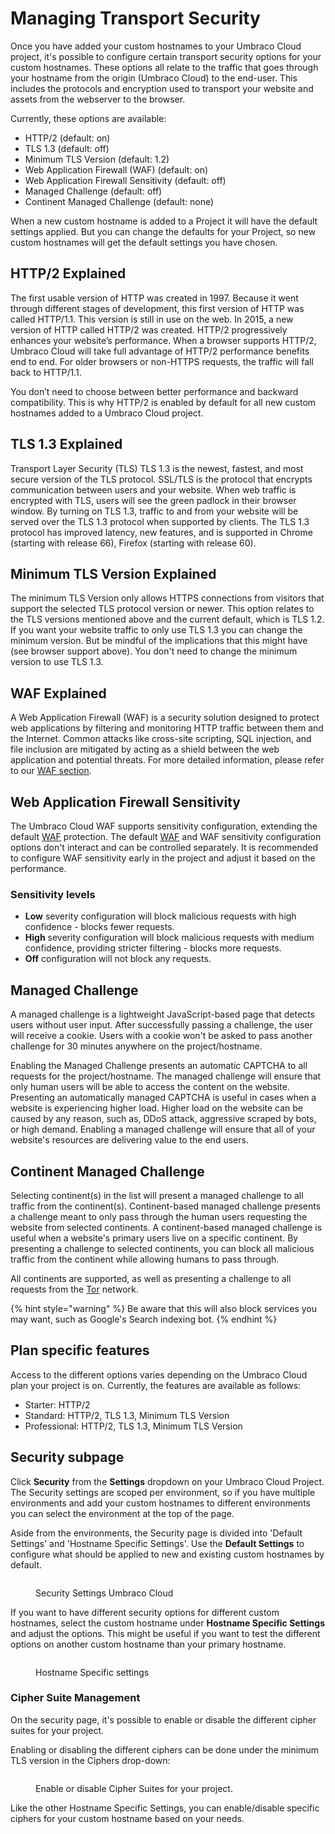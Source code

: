 # Managing Transport Security

Once you have added your custom hostnames to your Umbraco Cloud project, it's possible to configure certain transport security options for your custom hostnames. These options all relate to the traffic that goes through your hostname from the origin (Umbraco Cloud) to the end-user. This includes the protocols and encryption used to transport your website and assets from the webserver to the browser.

Currently, these options are available:

* HTTP/2 (default: on)
* TLS 1.3 (default: off)
* Minimum TLS Version (default: 1.2)
* Web Application Firewall (WAF) (default: on)
* Web Application Firewall Sensitivity (default: off)
* Managed Challenge (default: off)
* Continent Managed Challenge (default: none)

When a new custom hostname is added to a Project it will have the default settings applied. But you can change the defaults for your Project, so new custom hostnames will get the default settings you have chosen.

## HTTP/2 Explained

The first usable version of HTTP was created in 1997. Because it went through different stages of development, this first version of HTTP was called HTTP/1.1. This version is still in use on the web. In 2015, a new version of HTTP called HTTP/2 was created. HTTP/2 progressively enhances your website’s performance. When a browser supports HTTP/2, Umbraco Cloud will take full advantage of HTTP/2 performance benefits end to end. For older browsers or non-HTTPS requests, the traffic will fall back to HTTP/1.1.

You don’t need to choose between better performance and backward compatibility. This is why HTTP/2 is enabled by default for all new custom hostnames added to a Umbraco Cloud project.

## TLS 1.3 Explained

Transport Layer Security (TLS) TLS 1.3 is the newest, fastest, and most secure version of the TLS protocol. SSL/TLS is the protocol that encrypts communication between users and your website. When web traffic is encrypted with TLS, users will see the green padlock in their browser window. By turning on TLS 1.3, traffic to and from your website will be served over the TLS 1.3 protocol when supported by clients. The TLS 1.3 protocol has improved latency, new features, and is supported in Chrome (starting with release 66), Firefox (starting with release 60).

## Minimum TLS Version Explained

The minimum TLS Version only allows HTTPS connections from visitors that support the selected TLS protocol version or newer. This option relates to the TLS versions mentioned above and the current default, which is TLS 1.2. If you want your website traffic to only use TLS 1.3 you can change the minimum version. But be mindful of the implications that this might have (see browser support above). You don't need to change the minimum version to use TLS 1.3.

## WAF Explained

A Web Application Firewall (WAF) is a security solution designed to protect web applications by filtering and monitoring HTTP traffic between them and the Internet. Common attacks like cross-site scripting, SQL injection, and file inclusion are mitigated by acting as a shield between the web application and potential threats. For more detailed information, please refer to our [WAF section](web-application-firewall.md).

## Web Application Firewall Sensitivity

The Umbraco Cloud WAF supports sensitivity configuration, extending the default [WAF](web-application-firewall.md) protection. The default [WAF](web-application-firewall.md) and WAF sensitivity configuration options don't interact and can be controlled separately. It is recommended to configure WAF sensitivity early in the project and adjust it based on the performance.

### Sensitivity levels
- **Low** severity configuration will block malicious requests with high confidence - blocks fewer requests.
- **High** severity configuration will block malicious requests with medium confidence, providing stricter filtering - blocks more requests. 
- **Off** configuration will not block any requests.

## Managed Challenge

A managed challenge is a lightweight JavaScript-based page that detects users without user input. After successfully passing a challenge, the user will receive a cookie. Users with a cookie won't be asked to pass another challenge for 30 minutes anywhere on the project/hostname.

Enabling the Managed Challenge presents an automatic CAPTCHA to all requests for the project/hostname. The managed challenge will ensure that only human users will be able to access the content on the website. Presenting an automatically managed CAPTCHA is useful in cases when a website is experiencing higher load. Higher load on the website can be caused by any reason, such as, DDoS attack, aggressive scraped by bots, or high demand. Enabling a managed challenge will ensure that all of your website's resources are delivering value to the end users.

## Continent Managed Challenge

Selecting continent(s) in the list will present a managed challenge to all traffic from the continent(s).
Continent-based managed challenge presents a challenge meant to only pass through the human users requesting the website from selected continents. A continent-based managed challenge is useful when a website's primary users live on a specific continent. By presenting a challenge to selected continents, you can block all malicious traffic from the continent while allowing humans to pass through.

All continents are supported, as well as presenting a challenge to all requests from the [Tor](https://en.wikipedia.org/wiki/Tor_(network)) network.

{% hint style="warning" %}
Be aware that this will also block services you may want, such as Google's Search indexing bot.
{% endhint %}

## Plan specific features

Access to the different options varies depending on the Umbraco Cloud plan your project is on. Currently, the features are available as follows:

* Starter: HTTP/2
* Standard: HTTP/2, TLS 1.3, Minimum TLS Version
* Professional: HTTP/2, TLS 1.3, Minimum TLS Version

## Security subpage

Click **Security** from the **Settings** dropdown on your Umbraco Cloud Project. The Security settings are scoped per environment, so if you have multiple environments and add your custom hostnames to different environments you can select the environment at the top of the page.

Aside from the environments, the Security page is divided into 'Default Settings' and 'Hostname Specific Settings'. Use the **Default Settings** to configure what should be applied to new and existing custom hostnames by default.

<figure><img src="../../../.gitbook/assets/security-settings.png" alt=""><figcaption><p>Security Settings Umbraco Cloud</p></figcaption></figure>

If you want to have different security options for different custom hostnames, select the custom hostname under **Hostname Specific Settings** and adjust the options. This might be useful if you want to test the different options on another custom hostname than your primary hostname.

<figure><img src="../../../.gitbook/assets/hostname-specific-settings.png" alt=""><figcaption><p>Hostname Specific settings</p></figcaption></figure>

### Cipher Suite Management

On the security page, it's possible to enable or disable the different cipher suites for your project.

Enabling or disabling the different ciphers can be done under the minimum TLS version in the Ciphers drop-down:

<figure><img src="../../../.gitbook/assets/image (11) (1).png" alt=""><figcaption><p>Enable or disable Cipher Suites for your project.</p></figcaption></figure>

Like the other Hostname Specific Settings, you can enable/disable specific ciphers for your custom hostname based on your needs.
